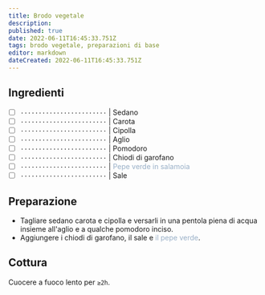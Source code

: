 ```yaml
---
title: Brodo vegetale
description: 
published: true
date: 2022-06-11T16:45:33.751Z
tags: brodo vegetale, preparazioni di base
editor: markdown
dateCreated: 2022-06-11T16:45:33.751Z
---
```


## Ingredienti

* [ ] `························` | Sedano
* [ ] `························` | Carota
* [ ] `························` | Cipolla
* [ ] `························` | Aglio
* [ ] `························` | Pomodoro
* [ ] `························` | Chiodi di garofano
* [ ] `························` | <span style="color: #98AFC7">Pepe verde in salamoia</span>
* [ ] `························` | Sale

## Preparazione

* Tagliare sedano carota e cipolla e versarli in una pentola piena di acqua insieme all'aglio e a qualche pomodoro inciso.
* Aggiungere i chiodi di garofano, il sale e <span style="color: #98AFC7">il pepe verde</span>.

## Cottura

Cuocere a fuoco lento per `≥2h`.